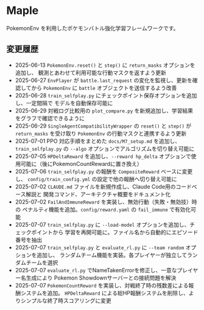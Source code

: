 # Maple

PokemonEnv を利用したポケモンバトル強化学習フレームワークです。

## 変更履歴

- 2025-06-13 `PokemonEnv.reset()` と `step()` に `return_masks` オプションを追加し、
  観測とあわせて利用可能な行動マスクを返すよう更新
- 2025-06-27 `EnvPlayer` が `battle.last_request` の変化を監視し、更新を確認してから
  `PokemonEnv` に `battle` オブジェクトを送信するよう改善
- 2025-06-28 `train_selfplay.py` にチェックポイント保存オプションを追加し、一定間隔で
  モデルを自動保存可能に
- 2025-06-29 対戦ログ比較用の `plot_compare.py` を新規追加し、学習結果をグラフで確認できるように
- 2025-06-29 `SingleAgentCompatibilityWrapper` の `reset()` と `step()` が `return_masks` を受け取り
  `PokemonEnv` の行動マスクと連携するよう更新
- 2025-07-01 PPO 対応手順をまとめた `docs/M7_setup.md` を追加し、`train_selfplay.py` の `--algo` オプションでアルゴリズムを切り替え可能に
- 2025-07-05 `HPDeltaReward` を追加し、`--reward hp_delta` オプションで使用可能に（後にPokemonCountRewardに置き換え）
- 2025-07-06 `train_selfplay.py` の報酬を `CompositeReward` ベースに変更し、
  `config/train_config.yml` の設定で他の報酬へ切り替え可能に
- 2025-07-02 `CLAUDE.md` ファイルを新規作成し、Claude Code用のコードベース解説と
  開発コマンド、アーキテクチャ概要をドキュメント化
- 2025-07-02 `FailAndImmuneReward` を実装し、無効行動（失敗・無効技）時の
  ペナルティ機能を追加。`config/reward.yaml` の `fail_immune` で有効化可能
- 2025-07-07 `train_selfplay.py` に `--load-model` オプションを追加し、チェックポイントから
  学習を再開可能に。ファイル名から自動的にエピソード番号を抽出
- 2025-07-07 `train_selfplay.py` と `evaluate_rl.py` に `--team random` オプションを追加し、
  ランダムチーム機能を実装。各プレイヤーが独立してランダムチームを選択
- 2025-07-07 `evaluate_rl.py` でNameTakenErrorを修正し、一意なプレイヤー名生成により
  Pokemon Showdownサーバーとの接続問題を解決
- 2025-07-07 `PokemonCountReward` を実装し、対戦終了時の残数差による報酬システムを追加。
  `HPDeltaReward` による総HP報酬システムを削除し、よりシンプルな終了時スコアリングに変更
